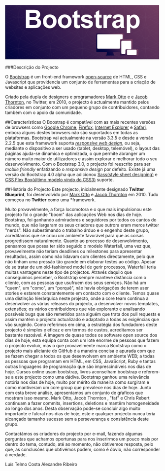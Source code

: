 <img src="res/logo.png" width="500 px" alt="Bootstrap"/>

###Descrição do Projecto

O [Bootstrap](http://getbootstrap.com/) é um front-end framework [open-source](https://github.com/twbs/bootstrap) de HTML, CSS e Javascript que providencia um conjunto de ferramentas para a criação de websites e aplicações web. 


Criado pela dupla de designers e programadores [Mark Otto](https://github.com/mdo) e e [Jacob Thornton](https://github.com/fat), no Twitter, em 2010, o projecto é actualmente mantido pelos criadores em conjunto com um pequeno grupo de contribuidores, contando também com o apoio da comunidade.

##Características
O Boostrap é compatível com as mais recentes versões de browsers como [Google Chrome](https://en.wikipedia.org/wiki/Google_Chrome), [Firefox](https://en.wikipedia.org/wiki/Firefox), [Internet Explorer](https://en.wikipedia.org/wiki/Internet_Explorer) e [Safari](https://en.wikipedia.org/wiki/Safari_(web_browser)), embora alguns destes browsers não são suportados em todas as plataformas.
Bootstrap vai actualmente na versão 3.3.5 e desde a versão 2.2.5 que esta framework suporta [*responsive web design*](https://en.wikipedia.org/wiki/Responsive_web_design), ou seja, mediante o dispositivo a ser usado (tablet, desktop, telemóvel), o layout das ṕáginas ajuda-se dinamica e optimizada, o que permite abranger um número muito maior de utilizadores e assim explorar e melhorar todo o seu desenvolvimento. 
Com o Bootstrap 3.0, o projecto foi reescrito para ser *mobile friendly* enfatizando o *responsive design* por defeito.
Existe já uma versão do Bootstrap 4.0 alpha que adicionou [Sass(style sheet designing)](https://en.wikipedia.org/wiki/Sass_%28stylesheet_language%29) e [CSS Flex Box(último modelo vindo do CSS3)](https://en.wikipedia.org/wiki/CSS_Flex_Box_Layout) suporte.  

##História do Projecto
Este projecto, inicialmente designado **Twitter Blueprint**, foi desenvolvido por [Mark Otto](https://github.com/mdo) e [Jacob Thornton](https://github.com/fat) em 2010. Tudo começou no **Twitter** como uma *framework.

 
Muito provavelmente, a força locomotora e o que mais impulsionou este projecto foi o grande "boom" das aplicações Web nos dias de hoje. Bootstrap, foi ganhando admiradores e seguidores por todos os cantos do mundo, que não largaram os seus criadores que outrora eram meros twitter "nerds". Não subestimando o trabalho árduo e o engenho deste grupo, acreditamos que se criou um ambiente favorável para que as coisas progredissem naturalmente. 
Quanto ao processo de desenvolvimento, pensamos que possa ter sido seguido o modelo Waterfall, uma vez que, provavelmente não teriam deadlines ou milestones para apresentar resultados, assim como não lidavam com clientes directamente, pelo que não tinham uma pressão tão grande em elaborar testes ao código. Apesar de se tratar de um old-fashioned model de gerir processos, Waterfall teria muitas vantagens neste tipo de projectos. Através daquilo que conseguimos perceber, o Bootstrap sempre manteve distância com o cliente, com as pessoas que usufruem dos seus serviços. Não há um "quem", um "como", um "porquê", não havia obrigações de terem user stories e estarem constantemente em contacto com o cliente. Temos quase uma distinção hierárquica neste projecto, onde a core team continua a desenvolver as várias releases do projecto, a desenvolver novos templates, extensões; os vários contribuidores que vão exploranto e analisando possíveis bugs que são remetidos para alguém que trata dos pull requests e assim mantém o projecto actualizado e adaptado a todas as exigências que vão surgindo. Como referimos em cima, a estratégia dos fundadores deste projecto é simples e eficaz e em termos de custos, acreditamos ser bastante razoável. À imagem de quase todos os software open source dos dias de hoje, esta equipa conta com um lote enorme de pessoas que fazem o projecto evoluir, mas o que provavelmente marca Bootstrap como o projecto mais aliciante do GitHub é a maneira concisa e apurada com que se fazem chegar a todos os que desenvolvem em ambiente WEB; a todas as pessoas que programam em HTML, em CSS, JavaScript, Ruby e tantas outras linguagens de programação que são imprescindíveis nos dias de hoje. Cursos online usam bootstrap, livros aconselham bootstrap e referem-se a este projecto como uma dádiva. 
Bootstrap ganhou uma relevância notória nos dias de hoje, muito por mérito da maneira como surgiram e como mantiveram um core group que prevalece nos dias de hoje. Junto com esta breve análise, apresentamos um conjunto de gŕaficos que mostram isso mesmo. Mark Otto, Jacob Thornton , "fat" e Chris Rebert continuam a fazer commits, insertions, deletions e mantêm homogeneidade ao longo dos anos. Desta observação pode-se concluir algo muito importante e fulcral nos dias de hoje, este e qualquer projecto nunca teria alcançado tamanho sucesso sem a perseverança e consistência deste grupo.

Contactámos os criadores do projecto por e-mail, fazendo algumas perguntas que achamos oportunas para nos inserirmos um pouco mais por dentro do tema, contudo, até ao momento, não obtivemos resposta, pelo que, as conclusões que obtivémos podem, como é óbvio, não corresponder à verdade.

Luís Telmo Costa
Alexandre Ribeiro
